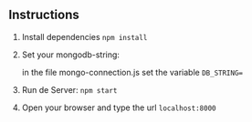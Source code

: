 ## Instructions

1. Install dependencies 
		`npm install`
		
2. Set your mongodb-string:

   	in the file mongo-connection.js set the variable
   		`DB_STRING=`   
   		
3. Run de Server:
		`npm start`
		
4. Open your browser and type the url
		`localhost:8000` 

